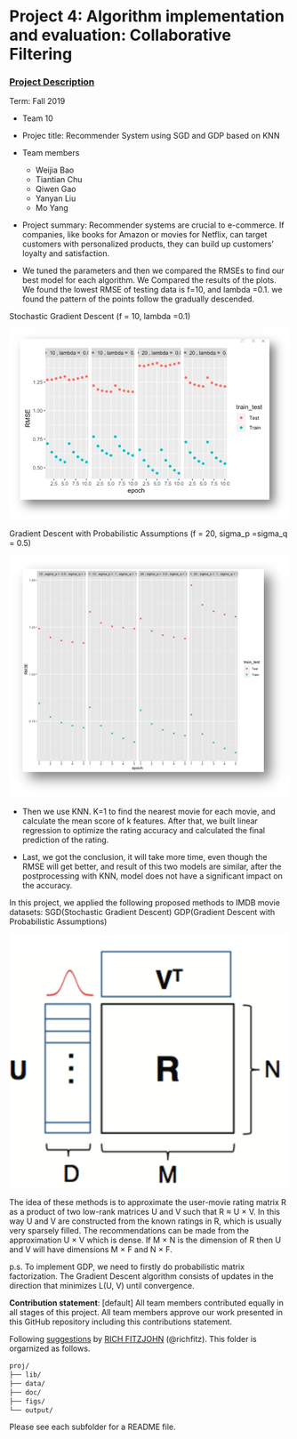 # Project 4: Algorithm implementation and evaluation: Collaborative Filtering

### [Project Description](doc/project4_desc.md)

Term: Fall 2019

+ Team 10
+ Projec title: Recommender System using SGD and GDP based on KNN
+ Team members
	+ Weijia Bao
	+ Tiantian Chu
	+ Qiwen Gao
	+ Yanyan Liu
	+ Mo Yang
+ Project summary: Recommender systems are crucial to e-commerce. If companies, like books for Amazon or movies for Netflix, can target customers with personalized products, they can build up customers’ loyalty and satisfaction.

+ We tuned the parameters and then we compared the RMSEs to find our best model for each algorithm. We Compared the results of the plots. We found the lowest RMSE of testing data is f=10, and lambda =0.1. we found the pattern of the points follow the gradually descended.

Stochastic Gradient Descent (f = 10, lambda =0.1)

![](https://github.com/TZstatsADS/fall2019-project4-sec2-grp10/blob/master/figs/Stochastic.png)

Gradient Descent with Probabilistic Assumptions (f = 20, sigma_p =sigma_q = 0.5)

![](https://github.com/TZstatsADS/fall2019-project4-sec2-grp10/blob/master/figs/Assumptions.png)

+ Then we use KNN. K=1 to find the nearest movie for each movie, and calculate the mean score of k features. After that, we built linear regression to optimize the rating accuracy and calculated the final prediction of the rating. 

+ Last, we got the conclusion, it will take more time, even though the RMSE will get better, and result of this two models are similar, after the postprocessing with KNN, model does not have a significant impact on the accuracy.


In this project, we applied the following proposed methods to IMDB movie datasets:
SGD(Stochastic Gradient Descent)
GDP(Gradient Descent with Probabilistic Assumptions)

![](https://github.com/TZstatsADS/fall2019-project4-sec2-grp10/blob/master/figs/img1.png)

The idea of these methods is to approximate the user-movie rating matrix R as a product of two low-rank matrices U and V such that R ≈ U × V. In this way U and V are constructed from the known ratings in R, which is usually very sparsely filled. The recommendations can be made from the approximation U × V which is dense. If M × N is the dimension of R then U and V will have dimensions M × F and N × F.

[](https://github.com/TZstatsADS/fall2019-project4-sec2-grp10/blob/master/figs/Gradient.png)

p.s. To implement GDP, we need to firstly do probabilistic matrix factorization. The Gradient Descent algorithm consists of updates in the direction that minimizes L(U, V) until convergence.

 

**Contribution statement**: [default] All team members contributed equally in all stages of this project. All team members approve our work presented in this GitHub repository including this contributions statement. 

Following [suggestions](http://nicercode.github.io/blog/2013-04-05-projects/) by [RICH FITZJOHN](http://nicercode.github.io/about/#Team) (@richfitz). This folder is orgarnized as follows.

```
proj/
├── lib/
├── data/
├── doc/
├── figs/
└── output/
```

Please see each subfolder for a README file.
